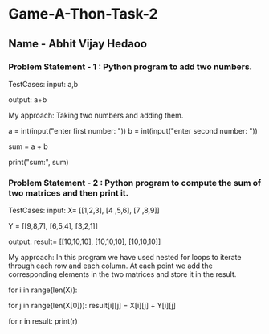 # Game-A-Thon-Task-2
## Name - Abhit Vijay Hedaoo
### Problem Statement - 1 : Python program to add two numbers.
TestCases: input: a,b

output: a+b

My approach: Taking two numbers and adding them.

a = int(input("enter first number: "))
b = int(input("enter second number: "))
 
sum = a + b
 
print("sum:", sum)

### Problem Statement - 2 : Python program to compute the sum of two matrices and then print it.

TestCases: input: X= [[1,2,3],
    [4 ,5,6],
    [7 ,8,9]]
 
Y = [[9,8,7],
    [6,5,4],
    [3,2,1]]
    
output: result= [[10,10,10],
         [10,10,10],
         [10,10,10]]
         
My approach: In this program we have used nested for loops to iterate through each row and each column. At each point we add the corresponding elements in the two matrices and store it in the result.

for i in range(len(X)):  

for j in range(len(X[0])):
        result[i][j] = X[i][j] + Y[i][j]
 
for r in result:
    print(r)
